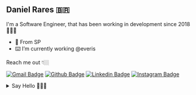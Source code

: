 ## Daniel Rares 🇧🇷

I'm a Software Engineer, that has been working in development since 2018👨🏻‍💻

- 📍 From SP 
- ⌨️ I’m currently working @everis

Reach me out 👇🏼

[![Gmail Badge](https://img.shields.io/badge/-Gmail-c14438?style=flat-square&logo=Gmail&logoColor=white&link=mailto:daniel@fatecpg.com.br)](mailto:daniel@fatecpg.com.br)
[![Github Badge](https://img.shields.io/badge/-Github-000?style=flat-square&logo=Github&logoColor=white&link=https://github.com/danielrares1)](https://github.com/danielrares1)
[![Linkedin Badge](https://img.shields.io/badge/-LinkedIn-blue?style=flat-square&logo=Linkedin&logoColor=white&link=https://www.linkedin.com/in/danielrares/)](https://www.linkedin.com/in/danielrares/) 
[![Instagram Badge](https://img.shields.io/badge/-Instagram-violet?style=flat-square&logo=Instagram&logoColor=white&link=https://www.instagram.com/danielrares1/)](https://www.instagram.com/danielrares1/)

<details>
  <summary>Say Hello 🙋🏻‍♂️</summary>
    </br>
   <center> <img style=margin-right:15% src="https://visitor-badge.glitch.me/badge?page_id=github/danielrares1)](https://github.com/danielrares1"> </center>
</details>

<!--
**danielrares1/danielrares1** is a ✨ _special_ ✨ repository because its `README.md` (this file) appears on your GitHub profile.

Here are some ideas to get you started:

- 🔭 I’m currently working on ...
- 🌱 I’m currently learning ...
- 👯 I’m looking to collaborate on ...
- 🤔 I’m looking for help with ...
- 💬 Ask me about ...
- 📫 How to reach me: ...
- 😄 Pronouns: ...
- ⚡ Fun fact: ...
-->
